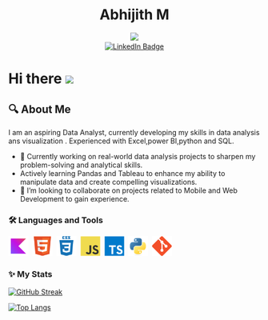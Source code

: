 <!--
**Abhijithm02/Abhijithm02** is a ✨ _special_ ✨ repository because its `README.md` (this file) appears on your GitHub profile.

Here are some ideas to get you started:

- 🔭 I’m currently working on ...
- 🌱 I’m currently learning ...
- 👯 I’m looking to collaborate on ...
- 🤔 I’m looking for help with ...
- 💬 Ask me about ...
- 📫 How to reach me: ...
- 😄 Pronouns: ...
- ⚡ Fun fact: ...
-->
<link rel="stylesheet" href="devicon.min.css">
<h1 id="name" align="center">
  <!--Shows the user name on top-->
  Abhijith M
</h1>

<div id="header" align="center">
  <!--Shows a gif below the name-->
  <img src="https://media.giphy.com/media/WFZvB7VIXBgiz3oDXE/giphy.gif" width="100"/>
</div>

<div id="badges" align="center">
  <!--Shows all contact links in horizontal order-->
  <a href="https://www.linkedin.com/in/abhijith-m-5bba77280">
    <img src="https://img.shields.io/badge/LinkedIn-blue?style=for-the-badge&logo=linkedin&logoColor=white" alt="LinkedIn Badge"/>
  </a>
</div>

<h1>
  <!--Greeting message with waving hand-->
  Hi there
  <img src="https://media.giphy.com/media/hvRJCLFzcasrR4ia7z/giphy.gif" width="30px"/>
</h1>

## 🔍 About Me
I am an aspiring Data Analyst, currently developing my skills in data analysis ans visualization . Experienced with Excel,power BI,python and SQL.

- 🔭 Currently working on real-world data analysis projects to sharpen my problem-solving and analytical skills.
-  Actively learning Pandas and Tableau to enhance my ability to manipulate data and create compelling visualizations.
- 🙌 I’m looking to collaborate on projects related to Mobile and Web Development to gain experience.

### 🛠️ Languages and Tools
<div>
  <!--Icons of languages that I have studied/used-->
 <img src="https://github.com/devicons/devicon/blob/master/icons/kotlin/kotlin-original.svg" title="Kotlin" alt="Kotlin" width="40" height="40"/>&nbsp;
 <img src="https://github.com/devicons/devicon/blob/master/icons/html5/html5-original.svg" title="HTML5" alt="HTML" width="40" height="40"/>&nbsp;
 <img src="https://github.com/devicons/devicon/blob/master/icons/css3/css3-plain-wordmark.svg"  title="CSS3" alt="CSS" width="40" height="40"/>&nbsp;
 <img src="https://github.com/devicons/devicon/blob/master/icons/javascript/javascript-original.svg" title="JavaScript" alt="JavaScript" width="40" height="40"/>&nbsp;
 <img src="https://github.com/devicons/devicon/blob/master/icons/typescript/typescript-original.svg" title="Power Bi" alt="Power Bi" width="40" height="40"/>&nbsp;
 <img src="https://github.com/devicons/devicon/blob/master/icons/python/python-original.svg" title="Python"  alt="Python" width="40" height="40"/>&nbsp;
 <img src="https://github.com/devicons/devicon/blob/master/icons/git/git-original.svg" title="SQL" **alt="SQL" width="40" height="40"/>&nbsp;
</div>

### ✨ My Stats
<!--Display my Github statistics-->
[![GitHub Streak](http://github-readme-streak-stats.herokuapp.com?user=Abhijithm02&theme=dark&background=000000)](https://git.io/streak-stats)

<!--Display my top languages used-->
[![Top Langs](https://github-readme-stats.vercel.app/api/top-langs/?username=Abhijithm02&layout=compact&theme=vision-friendly-dark)](https://github.com/anuraghazra/github-readme-stats)
